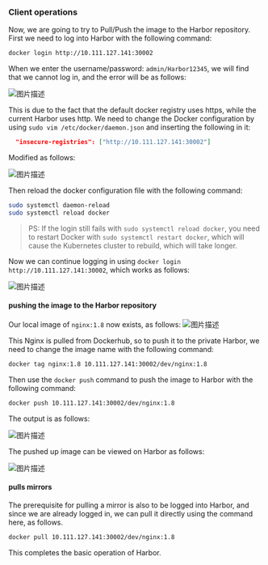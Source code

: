 ### Client operations

Now, we are going to try to Pull/Push the image to the Harbor repository. First we need to log into Harbor with the following command:

```bash
docker login http://10.111.127.141:30002
```

When we enter the username/password: `admin/Harbor12345`, we will find that we cannot log in, and the error will be as follows:

![图片描述](https://doc.shiyanlou.com/courses/10022/2123746/ed1300a8541869cb1f0421600df9697b-0/wm)

This is due to the fact that the default docker registry uses https, while the current Harbor uses http. We need to change the Docker configuration by using `sudo vim /etc/docker/daemon.json` and inserting the following in it:

```json
  "insecure-registries": ["http://10.111.127.141:30002"]
```

Modified as follows:

![图片描述](https://doc.shiyanlou.com/courses/10022/2123746/4648d61004a3c901a95f74dc3c3b35c4-0/wm)

Then reload the docker configuration file with the following command:

```bash
sudo systemctl daemon-reload
sudo systemctl reload docker
```

> PS: If the login still fails with `sudo systemctl reload docker`, you need to restart Docker with `sudo systemctl restart docker`, which will cause the Kubernetes cluster to rebuild, which will take longer.

Now we can continue logging in using `docker login http://10.111.127.141:30002`, which works as follows:

![图片描述](https://doc.shiyanlou.com/courses/10022/2123746/7fff8728c11bce8aef49d13fe493b2e4-0/wm)

#### pushing the image to the Harbor repository

Our local image of `nginx:1.8` now exists, as follows:
![图片描述](https://doc.shiyanlou.com/courses/10022/2123746/63725ef57263e6a33759032491398aec-0/wm)

This Nginx is pulled from Dockerhub, so to push it to the private Harbor, we need to change the image name with the following command:

```bash
docker tag nginx:1.8 10.111.127.141:30002/dev/nginx:1.8
```

Then use the `docker push` command to push the image to Harbor with the following command:

```bash
docker push 10.111.127.141:30002/dev/nginx:1.8
```

The output is as follows:

![图片描述](https://doc.shiyanlou.com/courses/10022/2123746/29443c86e5c7fa7f7f0125cb78412085-0/wm)

The pushed up image can be viewed on Harbor as follows:

![图片描述](https://doc.shiyanlou.com/courses/10022/2123746/36c5d2ff27301adc1cdd0daf4e635b38-0/wm)

#### pulls mirrors

The prerequisite for pulling a mirror is also to be logged into Harbor, and since we are already logged in, we can pull it directly using the command here, as follows.

```bash
docker pull 10.111.127.141:30002/dev/nginx:1.8
```

This completes the basic operation of Harbor.

